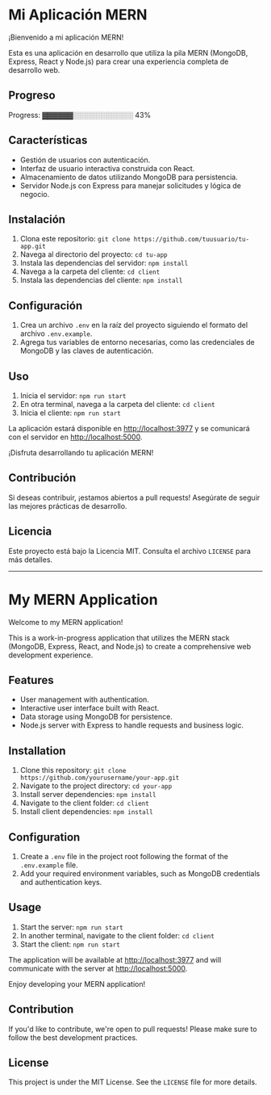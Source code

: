 # Mi Aplicación MERN
¡Bienvenido a mi aplicación MERN!

Esta es una aplicación en desarrollo que utiliza la pila MERN (MongoDB, Express, React y Node.js) para crear una experiencia completa de desarrollo web.
## Progreso

Progress: ▓▓▓▓▓▓░░░░░░░░░░░░ 43%


## Características

- Gestión de usuarios con autenticación.
- Interfaz de usuario interactiva construida con React.
- Almacenamiento de datos utilizando MongoDB para persistencia.
- Servidor Node.js con Express para manejar solicitudes y lógica de negocio.

## Instalación

1. Clona este repositorio: `git clone https://github.com/tuusuario/tu-app.git`
2. Navega al directorio del proyecto: `cd tu-app`
3. Instala las dependencias del servidor: `npm install`
4. Navega a la carpeta del cliente: `cd client`
5. Instala las dependencias del cliente: `npm install`

## Configuración

1. Crea un archivo `.env` en la raíz del proyecto siguiendo el formato del archivo `.env.example`.
2. Agrega tus variables de entorno necesarias, como las credenciales de MongoDB y las claves de autenticación.

## Uso

1. Inicia el servidor: `npm run start`
2. En otra terminal, navega a la carpeta del cliente: `cd client`
3. Inicia el cliente: `npm run start`

La aplicación estará disponible en [http://localhost:3977](http://localhost:3977) y se comunicará con el servidor en [http://localhost:5000](http://localhost:5000).

¡Disfruta desarrollando tu aplicación MERN!

## Contribución

Si deseas contribuir, ¡estamos abiertos a pull requests! Asegúrate de seguir las mejores prácticas de desarrollo.

## Licencia

Este proyecto está bajo la Licencia MIT. Consulta el archivo `LICENSE` para más detalles.


----------------------------------------------------------------

# My MERN Application

Welcome to my MERN application!

This is a work-in-progress application that utilizes the MERN stack (MongoDB, Express, React, and Node.js) to create a comprehensive web development experience.

## Features

- User management with authentication.
- Interactive user interface built with React.
- Data storage using MongoDB for persistence.
- Node.js server with Express to handle requests and business logic.

## Installation

1. Clone this repository: `git clone https://github.com/yourusername/your-app.git`
2. Navigate to the project directory: `cd your-app`
3. Install server dependencies: `npm install`
4. Navigate to the client folder: `cd client`
5. Install client dependencies: `npm install`

## Configuration

1. Create a `.env` file in the project root following the format of the `.env.example` file.
2. Add your required environment variables, such as MongoDB credentials and authentication keys.

## Usage

1. Start the server: `npm run start`
2. In another terminal, navigate to the client folder: `cd client`
3. Start the client: `npm run start`

The application will be available at [http://localhost:3977](http://localhost:3977) and will communicate with the server at [http://localhost:5000](http://localhost:5000).

Enjoy developing your MERN application!

## Contribution

If you'd like to contribute, we're open to pull requests! Please make sure to follow the best development practices.

## License

This project is under the MIT License. See the `LICENSE` file for more details.
